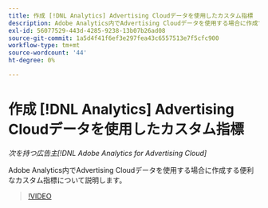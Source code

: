 ```yaml
---
title: 作成 [!DNL Analytics] Advertising Cloudデータを使用したカスタム指標
description: Adobe Analytics内でAdvertising Cloudデータを使用する場合に作成する便利なカスタム指標について説明します。
exl-id: 56077529-443d-4285-9238-13b07b26ad08
source-git-commit: 1a5d4f41f6ef3e297fea43c6557513e7f5cfc900
workflow-type: tm+mt
source-wordcount: '44'
ht-degree: 0%

---
```


# 作成 [!DNL Analytics] Advertising Cloudデータを使用したカスタム指標

*次を持つ広告主[!DNL Adobe Analytics for Advertising Cloud]*

Adobe Analytics内でAdvertising Cloudデータを使用する場合に作成する便利なカスタム指標について説明します。

>[!VIDEO](https://video.tv.adobe.com/v/33919)
